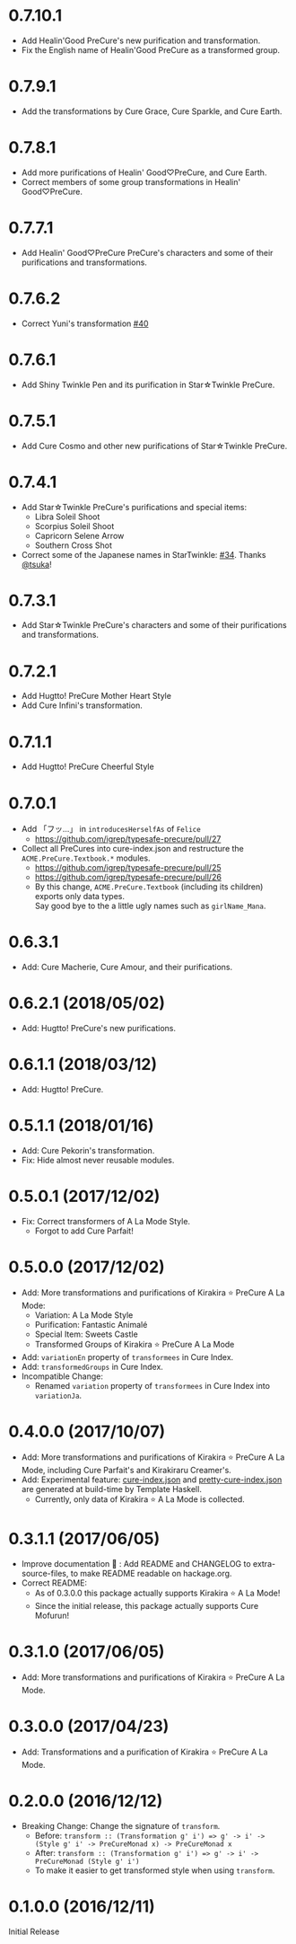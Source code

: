 # 0.7.10.1

- Add Healin'Good PreCure's new purification and transformation.
- Fix the English name of Healin'Good PreCure as a transformed group.

# 0.7.9.1

- Add the transformations by Cure Grace, Cure Sparkle, and Cure Earth.

# 0.7.8.1

- Add more purifications of Healin' Good♡PreCure, and Cure Earth.
- Correct members of some group transformations in Healin' Good♡PreCure.

# 0.7.7.1

- Add Healin' Good♡PreCure PreCure's characters and some of their purifications and transformations.

# 0.7.6.2

- Correct Yuni's transformation [#40](https://github.com/igrep/typesafe-precure/pull/40)

# 0.7.6.1

- Add Shiny Twinkle Pen and its purification in Star☆Twinkle PreCure.

# 0.7.5.1

- Add Cure Cosmo and other new purifications of Star☆Twinkle PreCure.

# 0.7.4.1

- Add Star☆Twinkle PreCure's purifications and special items:
    - Libra Soleil Shoot
    - Scorpius Soleil Shoot
    - Capricorn Selene Arrow
    - Southern Cross Shot
- Correct some of the Japanese names in StarTwinkle: [#34](https://github.com/igrep/typesafe-precure/pull/34). Thanks [\@tsuka](https://github.com/tsuka)!

# 0.7.3.1

- Add Star☆Twinkle PreCure's characters and some of their purifications and transformations.

# 0.7.2.1

- Add Hugtto! PreCure Mother Heart Style
- Add Cure Infini's transformation.

# 0.7.1.1

- Add Hugtto! PreCure Cheerful Style

# 0.7.0.1

- Add 「フッ...」 in `introducesHerselfAs` of `Felice`
    - <https://github.com/igrep/typesafe-precure/pull/27>
- Collect all PreCures into cure-index.json and restructure the `ACME.PreCure.Textbook.*` modules.
    - <https://github.com/igrep/typesafe-precure/pull/25>
    - <https://github.com/igrep/typesafe-precure/pull/26>
    - By this change, `ACME.PreCure.Textbook` (including its children) exports only data types.  
      Say good bye to the a little ugly names such as `girlName_Mana`.

# 0.6.3.1

- Add: Cure Macherie, Cure Amour, and their purifications.

# 0.6.2.1 (2018/05/02)

- Add: Hugtto! PreCure's new purifications.

# 0.6.1.1 (2018/03/12)

- Add: Hugtto! PreCure.

# 0.5.1.1 (2018/01/16)

- Add: Cure Pekorin's transformation.
- Fix: Hide almost never reusable modules.

# 0.5.0.1 (2017/12/02)

- Fix: Correct transformers of A La Mode Style.
    - Forgot to add Cure Parfait!

# 0.5.0.0 (2017/12/02)

- Add: More transformations and purifications of Kirakira :star: PreCure A La Mode:
    - Variation: A La Mode Style
    - Purification: Fantastic Animalé
    - Special Item: Sweets Castle
    - Transformed Groups of Kirakira :star: PreCure A La Mode
- Add: `variationEn` property of `transformees` in Cure Index.
- Add: `transformedGroups` in Cure Index.
- Incompatible Change:
    - Renamed `variation` property of `transformees` in Cure Index into `variationJa`.

# 0.4.0.0 (2017/10/07)

- Add: More transformations and purifications of Kirakira :star: PreCure A La Mode, including Cure Parfait's and Kirakiraru Creamer's.
- Add: Experimental feature: [cure-index.json](https://github.com/igrep/typesafe-precure/blob/master/gen/cure-index.json) and [pretty-cure-index.json](https://github.com/igrep/typesafe-precure/blob/master/gen/pretty-cure-index.json) are generated at build-time by Template Haskell.
    - Currently, only data of Kirakira :star: A La Mode is collected.

# 0.3.1.1 (2017/06/05)

- Improve documentation :memo: : Add README and CHANGELOG to extra-source-files, to make README readable on hackage.org.
- Correct README:
    - As of 0.3.0.0 this package actually supports Kirakira :star: A La Mode!
    - Since the initial release, this package actually supports Cure Mofurun!

# 0.3.1.0 (2017/06/05)

- Add: More transformations and purifications of Kirakira :star: PreCure A La Mode.

# 0.3.0.0 (2017/04/23)

- Add: Transformations and a purification of Kirakira :star: PreCure A La Mode.

# 0.2.0.0 (2016/12/12)

- Breaking Change: Change the signature of `transform`.
    - Before: `transform :: (Transformation g' i') => g' -> i' -> (Style g' i' -> PreCureMonad x) -> PreCureMonad x`
    - After: `transform :: (Transformation g' i') => g' -> i' -> PreCureMonad (Style g' i')`
    - To make it easier to get transformed style when using `transform`.

# 0.1.0.0 (2016/12/11)

Initial Release
